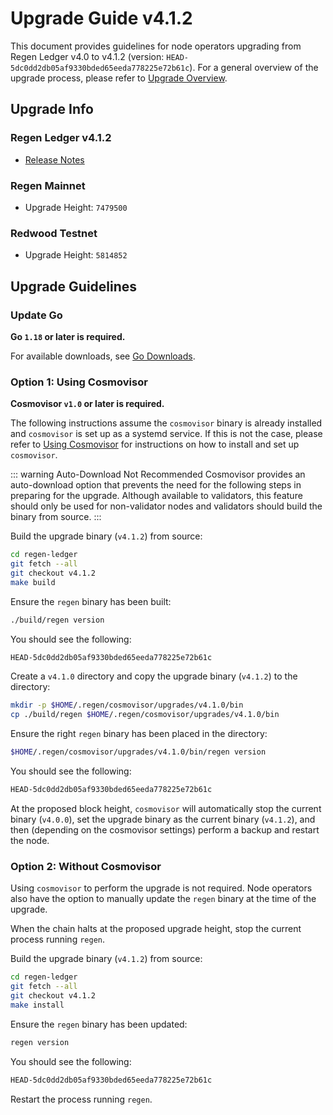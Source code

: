 # Upgrade Guide v4.1.2

This document provides guidelines for node operators upgrading from Regen Ledger v4.0 to v4.1.2 (version: `HEAD-5dc0dd2db05af9330bded65eeda778225e72b61c`). For a general overview of the upgrade process, please refer to [Upgrade Overview](README.md).

## Upgrade Info

### Regen Ledger v4.1.2

- [Release Notes](https://github.com/regen-network/regen-ledger/releases/tag/v4.1.2)

### Regen Mainnet

- Upgrade Height: `7479500`

### Redwood Testnet

- Upgrade Height: `5814852`

## Upgrade Guidelines

### Update Go

**Go `1.18` or later is required.**

For available downloads, see [Go Downloads](https://go.dev/dl/).

### Option 1: Using Cosmovisor

**Cosmovisor `v1.0` or later is required.**

The following instructions assume the `cosmovisor` binary is already installed and `cosmovisor` is set up as a systemd service. If this is not the case, please refer to [Using Cosmovisor](../get-started/using-cosmovisor.md) for instructions on how to install and set up `cosmovisor`.

::: warning Auto-Download Not Recommended
Cosmovisor provides an auto-download option that prevents the need for the following steps in preparing for the upgrade. Although available to validators, this feature should only be used for non-validator nodes and validators should build the binary from source.
:::

Build the upgrade binary (`v4.1.2`) from source:

```bash
cd regen-ledger
git fetch --all
git checkout v4.1.2
make build
```

Ensure the `regen` binary has been built:

```bash
./build/regen version
```

You should see the following:

```bash
HEAD-5dc0dd2db05af9330bded65eeda778225e72b61c
```

Create a `v4.1.0` directory and copy the upgrade binary (`v4.1.2`) to the directory:

```bash
mkdir -p $HOME/.regen/cosmovisor/upgrades/v4.1.0/bin
cp ./build/regen $HOME/.regen/cosmovisor/upgrades/v4.1.0/bin
```
Ensure the right `regen` binary has been placed in the directory:

```bash
$HOME/.regen/cosmovisor/upgrades/v4.1.0/bin/regen version
```

You should see the following:

```bash
HEAD-5dc0dd2db05af9330bded65eeda778225e72b61c
```

At the proposed block height, `cosmovisor` will automatically stop the current binary (`v4.0.0`), set the upgrade binary as the current binary (`v4.1.2`), and then (depending on the cosmovisor settings) perform a backup and restart the node.

### Option 2: Without Cosmovisor

Using `cosmovisor` to perform the upgrade is not required. Node operators also have the option to manually update the `regen` binary at the time of the upgrade.

When the chain halts at the proposed upgrade height, stop the current process running `regen`.

Build the upgrade binary (`v4.1.2`) from source:

```bash
cd regen-ledger
git fetch --all
git checkout v4.1.2
make install
```

Ensure the `regen` binary has been updated:

```bash
regen version
```

You should see the following:

```bash
HEAD-5dc0dd2db05af9330bded65eeda778225e72b61c
```

Restart the process running `regen`.
